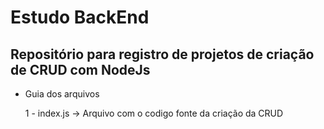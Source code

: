 # **Estudo BackEnd**
## Repositório para registro de projetos de criação de CRUD com NodeJs

* Guia dos arquivos

  1 - index.js -> Arquivo com o codigo fonte da criação da CRUD
